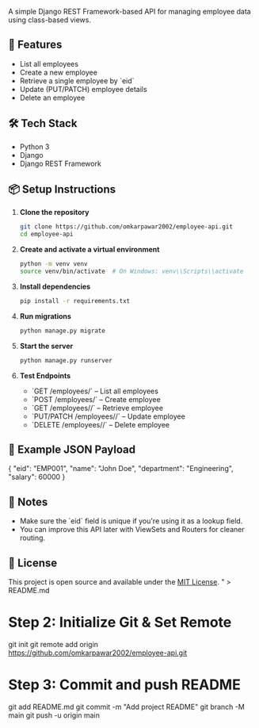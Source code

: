 A simple Django REST Framework-based API for managing employee data using class-based views.

## 🚀 Features

- List all employees
- Create a new employee
- Retrieve a single employee by \`eid\`
- Update (PUT/PATCH) employee details
- Delete an employee

## 🛠️ Tech Stack

- Python 3
- Django
- Django REST Framework

## 📦 Setup Instructions

1. **Clone the repository**
   ```bash
   git clone https://github.com/omkarpawar2002/employee-api.git
   cd employee-api
   ```

2. **Create and activate a virtual environment**
   ```bash
   python -m venv venv
   source venv/bin/activate  # On Windows: venv\\Scripts\\activate
   ```

3. **Install dependencies**
   ```bash
   pip install -r requirements.txt
   ```

4. **Run migrations**
   ```bash
   python manage.py migrate
   ```

5. **Start the server**
   ```bash
   python manage.py runserver
   ```

6. **Test Endpoints**
   - \`GET /employees/\` – List all employees
   - \`POST /employees/\` – Create employee
   - \`GET /employees/<eid>/\` – Retrieve employee
   - \`PUT/PATCH /employees/<eid>/\` – Update employee
   - \`DELETE /employees/<eid>/\` – Delete employee
   

## 🧾 Example JSON Payload
{
  \"eid\": \"EMP001\",
  \"name\": \"John Doe\",
  \"department\": \"Engineering\",
  \"salary\": 60000
}

## 🧰 Notes

- Make sure the \`eid\` field is unique if you're using it as a lookup field.
- You can improve this API later with ViewSets and Routers for cleaner routing.

## 📄 License

This project is open source and available under the [MIT License](LICENSE).
" > README.md

# Step 2: Initialize Git & Set Remote
git init
git remote add origin https://github.com/omkarpawar2002/employee-api.git

# Step 3: Commit and push README
git add README.md
git commit -m "Add project README"
git branch -M main
git push -u origin main
